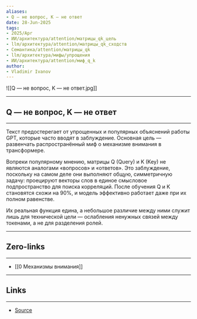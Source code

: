 ```yaml
---
aliases: 
- Q — не вопрос, K — не ответ 
date: 28-Jun-2025
tags:
- 2025/Apr
- ИИ/архитектура/attention/матрицы_qk_цель
- llm/архитектура/attention/матрицы_qk_сходств
- Семантика/attention/матрицы_qk
- llm/архитектура/мифы/упрощения
- ИИ/архитектура/attention/миф_q_k
author:
- Vladimir Ivanov
---
```

![[Q — не вопрос, K — не ответ.jpg]]

-----
##  Q — не вопрос, K — не ответ 
-----
  
Текст предостерегает от упрощенных и популярных объяснений работы GPT, которые часто вводят в заблуждение. Основная цель — развенчать распространённый миф о механизме внимания в трансформере.

Вопреки популярному мнению, матрицы Q (Query) и K (Key) не являются аналогами «вопросов» и «ответов». Это заблуждение, поскольку на самом деле они выполняют общую, симметричную задачу: проецируют векторы слов в единое смысловое подпространство для поиска корреляций. После обучения Q и K становятся схожи на 90%, и модель эффективно работает даже при их полном равенстве.

Их реальная функция едина, а небольшое различие между ними служит лишь для технической цели — ослабления ненужных связей между токенами, а не для разделения ролей.

---
## Zero-links
---
-  [[0 Механизмы внимания]]

---
## Links
---
- [Source](https://t.me/turboproject/1597)